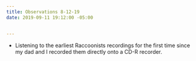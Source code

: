 ```yaml
---
title: Observations 8-12-19
date: 2019-09-11 19:12:00 -05:00


---
```


- Listening to the earliest Raccoonists recordings for the first time since my dad and I recorded them directly onto a CD-R recorder.